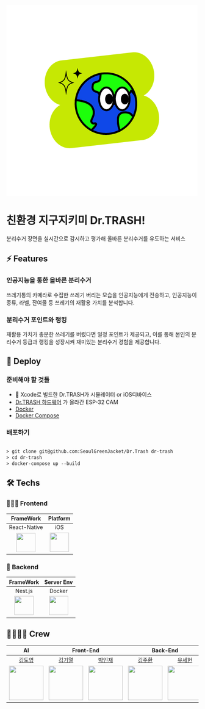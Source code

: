 ![Dr.Trash Main Icon](https://github.com/SeoulGreenJacket/Dr.Trash-FE/blob/main/assets/drtrash/main_icon.png?raw=true)

# 친환경 지구지키미 Dr.TRASH!

분리수거 장면을 실시간으로 감시하고 평가해 올바른 분리수거를 유도하는 서비스

## ⚡️ Features

### 인공지능을 통한 올바른 분리수거

쓰레기통의 카메라로 수집한 쓰레기 버리는 모습을 인공지능에게 전송하고,
인공지능이 종류, 라벨, 잔여물 등 쓰레기의 재활용 가치를 분석합니다.

### 분리수거 포인트와 랭킹

재활용 가치가 충분한 쓰레기를 버렸다면 일정 포인트가 제공되고,
이를 통해 본인의 분리수거 등급과 랭킹을 성장시켜 재미있는 분리수거 경험을 제공합니다.

## 🐳 Deploy

### 준비해야 할 것들

- 📱 Xcode로 빌드한 Dr.TRASH가  시뮬레이터 or iOS디바이스
- [Dr.TRASH 하드웨어](https://github.com/SeoulGreenJacket/Dr.Trash-HW) 가 올라간 ESP-32 CAM
- [Docker](https://github.com/docker/docker-install)
- [Docker Compose](https://github.com/docker/compose)

### 배포하기

```shell

```

```shell
> git clone git@github.com:SeoulGreenJacket/Dr.Trash dr-trash
> cd dr-trash
> docker-compose up --build
```

## 🛠 Techs

### 🧑🏻‍💻 Frontend

|                                                             FrameWork                                                             |                                                      Platform                                                       |
|:---------------------------------------------------------------------------------------------------------------------------------:|:-------------------------------------------------------------------------------------------------------------------:|
|                                                           React-Native                                                            |                                                         iOS                                                         |
| <img src="https://cdn4.iconfinder.com/data/icons/logos-3/600/React.js_logo-512.png" width="50px" height="50px" align="center"/> | <img src="https://icon-library.com/images/ios-download-icon/ios-download-icon-14.jpg" width="50px" height="50px"/> |

### 📡 Backend

|                                                                    FrameWork                                                                    |                                                         Server Env                                                         |
|:-----------------------------------------------------------------------------------------------------------------------------------------------:|:--------------------------------------------------------------------------------------------------------------------------:|
|                                                                     Nest.js                                                                     |                                                           Docker                                                           |
|  <img src="https://images.velog.io/images/jonghyun3668/post/82a8c971-a21a-48ca-9c3e-a2a602b423f1/nestjs-logo.svg" width="50px" height="50px"/>  | <img src="https://www.docker.com/wp-content/uploads/2022/03/vertical-logo-monochromatic.png" width="50px" height="50px"/>  |

## 👨‍👩‍👧‍👦️ Crew
<table>
    <thead>
        <tr>
            <th colspan="1">AI</th>
            <th colspan="2">Front-End</th>
            <th colspan="2">Back-End</th>
        </tr>
    </thead>
    <tbody>
        <tr>
            <td align="center"><a href="https://github.com/kacel33">김도영</a></td>
            <td align="center"><a href="https://github.com/rlarlduf20">김기열</a></td>
            <td align="center"><a href="https://github.com/CWCTBOY">박인재</a></td>
            <td align="center"><a href="https://github.com/happyjamy">김주환</a></td>
            <td align="center"><a href="https://github.com/seheon99">유세헌</a></td>
        </tr>
        <tr>
            <td><img src="https://avatars.githubusercontent.com/u/60708119?v=4" width="90px" height="90px"/></td>
            <td><img src="https://avatars.githubusercontent.com/u/29884311?v=4" width="90px" height="90px"/></td>
            <td><img src="https://avatars.githubusercontent.com/u/89184540?v=4" width="90px" height="90px"/></td>
            <td><img src="https://avatars.githubusercontent.com/u/78072370?v=4" width="90px" height="90px"/></td>
            <td><img src="https://avatars.githubusercontent.com/u/49232918?v=4" width="90px" height="90px"/></td>
        </tr>
    </tbody>
</table>

